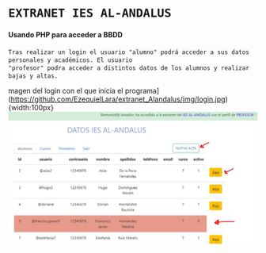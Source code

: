 # `EXTRANET IES AL-ANDALUS`   
#### Usando PHP para acceder a BBDD  

    Tras realizar un login el usuario "alumno" podrá acceder a sus datos personales y académicos. El usuario  
    "profesor" podra acceder a distintos datos de los alumnos y realizar bajas y altas.   

   magen del login con el que inicia el programa](https://github.com/EzequielLara/extranet_Alandalus/img/login.jpg){width:100px}
    ![Imagen de listado de alumnos desde el perfil de profesor](/extranetAlandalus/img/listadoAlumnos.jpg)
